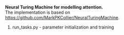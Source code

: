 **Neural Turing Machine for modelling attention.**\
The implementation is based on https://github.com/MarkPKCollier/NeuralTuringMachine.

1. run_tasks.py - parameter initialization and training
